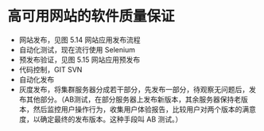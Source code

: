 # 高可用网站的软件质量保证

- 网站发布，见图 5.14 网站应用发布流程
- 自动化测试，现在流行使用 Selenium
- 预发布验证，见图 5.15 网站应用预发布
- 代码控制，GIT SVN
- 自动化发布
- 灰度发布，将集群服务器分成若干部分，先发布一部分，待观察无问题后，发布其他部分。（AB测试，在部分服务器上发布新版本，其余服务器保持老版本，然后监控用户操作行为，收集用户体验报告，比较用户对两个版本的满意度，以确定最终的发布版本。这种手段叫 AB 测试。）
